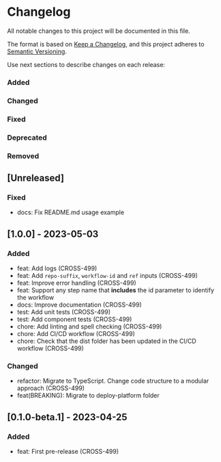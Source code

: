 # Changelog

All notable changes to this project will be documented in this file.

The format is based on [Keep a Changelog](https://keepachangelog.com/en/1.0.0/),
and this project adheres to [Semantic Versioning](https://semver.org/spec/v2.0.0.html).

Use next sections to describe changes on each release:

### Added
### Changed
### Fixed
### Deprecated
### Removed

## [Unreleased]

### Fixed
* docs: Fix README.md usage example

## [1.0.0] - 2023-05-03

### Added
* feat: Add logs (CROSS-499)
* feat: Add `repo-suffix`, `workflow-id` and `ref` inputs (CROSS-499)
* feat: Improve error handling (CROSS-499)
* feat: Support any step name that __includes__ the id parameter to identify the workflow
* docs: Improve documentation (CROSS-499)
* test: Add unit tests (CROSS-499)
* test: Add component tests (CROSS-499)
* chore: Add linting and spell checking (CROSS-499)
* chore: Add CI/CD workflow (CROSS-499)
* chore: Check that the dist folder has been updated in the CI/CD workflow (CROSS-499)

### Changed
* refactor: Migrate to TypeScript. Change code structure to a modular approach (CROSS-499)
* feat(BREAKING): Migrate to deploy-platform folder

## [0.1.0-beta.1] - 2023-04-25

### Added
* feat: First pre-release (CROSS-499)
